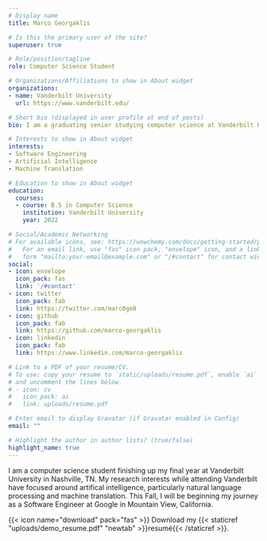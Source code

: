 ```yaml
---
# Display name
title: Marco Georgaklis

# Is this the primary user of the site?
superuser: true

# Role/position/tagline
role: Computer Science Student

# Organizations/Affiliations to show in About widget
organizations:
- name: Vanderbilt University
  url: https://www.vanderbilt.edu/

# Short bio (displayed in user profile at end of posts)
bio: I am a graduating senior studying computer science at Vanderbilt University.

# Interests to show in About widget
interests:
- Software Engineering
- Artificial Intelligence
- Machine Translation

# Education to show in About widget
education:
  courses:
  - course: B.S in Computer Science
    institution: Vanderbilt University
    year: 2022

# Social/Academic Networking
# For available icons, see: https://wowchemy.com/docs/getting-started/page-builder/#icons
#   For an email link, use "fas" icon pack, "envelope" icon, and a link in the
#   form "mailto:your-email@example.com" or "/#contact" for contact widget.
social:
- icon: envelope
  icon_pack: fas
  link: '/#contact'
- icon: twitter
  icon_pack: fab
  link: https://twitter.com/marc0ge0
- icon: github
  icon_pack: fab
  link: https://github.com/marco-georgaklis
- icon: linkedin
  icon_pack: fab
  link: https://www.linkedin.com/marco-georgaklis

# Link to a PDF of your resume/CV.
# To use: copy your resume to `static/uploads/resume.pdf`, enable `ai` icons in `params.toml`, 
# and uncomment the lines below.
# - icon: cv
#   icon_pack: ai
#   link: uploads/resume.pdf

# Enter email to display Gravatar (if Gravatar enabled in Config)
email: ""

# Highlight the author in author lists? (true/false)
highlight_name: true
---
```


I am a computer science student finishing up my final year at Vanderbilt University in Nashville, TN. My research interests while attending Vanderbilt have focused around artifical intelligence, particularly natural language processing and machine translation. This Fall, I will be beginning my journey as a Software Engineer at Google in Mountain View, California.

{{< icon name="download" pack="fas" >}} Download my {{< staticref "uploads/demo_resume.pdf" "newtab" >}}resumé{{< /staticref >}}.
